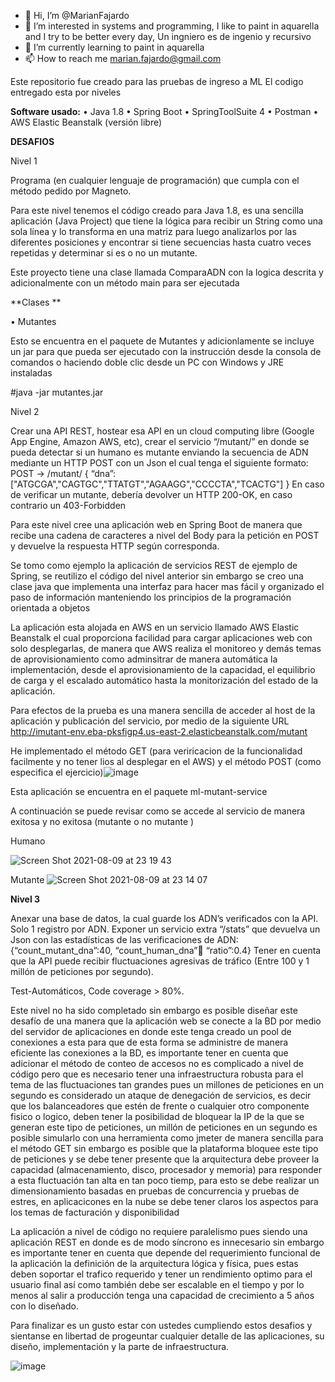 - 👋 Hi, I’m @MarianFajardo
- 👀 I’m interested in systems and programming, I like to paint in aquarella and I try to be better every day, Un ingniero es de ingenio y recursivo
- 🌱 I’m currently learning to paint in aquarella
- 📫 How to reach me marian.fajardo@gmail.com

<!---
MarianFajardo/MarianFajardo is a ✨ special ✨ repository because its `README.md` (this file) appears on your GitHub profile.
You can click the Preview link to take a look at your changes.
--->
Este repositorio fue creado para las pruebas de ingreso a ML
El codigo entregado esta por niveles

**Software usado:**
•	Java 1.8
•	Spring Boot
•	SpringToolSuite 4
•	Postman
•	AWS Elastic Beanstalk (versión libre)


**DESAFIOS**

Nivel 1

Programa (en cualquier lenguaje de programación) que cumpla con el método pedido por Magneto.

Para este nivel tenemos el código creado para Java 1.8, es una sencilla aplicación (Java Project) que tiene la lógica para recibir un String como una sola línea y lo transforma en una matriz para luego analizarlos por las diferentes posiciones y encontrar si tiene secuencias hasta cuatro veces repetidas y determinar si es o no un mutante.

Este proyecto tiene una clase llamada ComparaADN con la logica descrita y adicionalmente con un método main para ser ejecutada

**Clases **

•	Mutantes

Esto se encuentra en el paquete de Mutantes y adicionlamente se incluye un jar para que pueda ser ejecutado con la instrucción desde la consola de comandos o haciendo doble clic desde un PC con Windows y JRE instaladas 

#java -jar mutantes.jar

Nivel 2

Crear una API REST, hostear esa API en un cloud computing libre (Google App Engine,
Amazon AWS, etc), crear el servicio “/mutant/” en donde se pueda detectar si un humano es
mutante enviando la secuencia de ADN mediante un HTTP POST con un Json el cual tenga el
siguiente formato:
POST → /mutant/
{
“dna”:["ATGCGA","CAGTGC","TTATGT","AGAAGG","CCCCTA","TCACTG"]
}
En caso de verificar un mutante, debería devolver un HTTP 200-OK, en caso contrario un
403-Forbidden

Para este nivel cree una aplicación web en Spring Boot de manera que recibe una cadena de caracteres a nivel del Body para la petición en POST y devuelve la respuesta HTTP según corresponda.

Se tomo como ejemplo la aplicación de servicios REST de ejemplo de Spring, se reutilizo el código del nivel anterior sin embargo se creo una clase java que implementa una interfaz para hacer mas fácil y organizado el paso de información manteniendo los principios de la programación orientada a objetos

La aplicación esta alojada en AWS en un servicio llamado AWS Elastic Beanstalk el cual proporciona facilidad para cargar aplicaciones web con solo desplegarlas, de manera que AWS realiza el monitoreo y demás temas de aprovisionamiento como adminsitrar de manera automática la implementación, desde el aprovisionamiento de la capacidad, el equilibrio de carga y el escalado automático hasta la monitorización del estado de la aplicación.

Para efectos de la prueba es una manera sencilla de acceder al host de la aplicación y publicación del servicio, por medio de la siguiente URL
 http://imutant-env.eba-pksfigp4.us-east-2.elasticbeanstalk.com/mutant
 
He implementado el método GET (para veriricacion de la funcionalidad facilmente y no tener lios al desplegar en el AWS) y el método POST (como especifica el ejercicio)![image](https://user-images.githubusercontent.com/88635536/128810374-da40c612-fba6-42c0-b9e0-609ab378f3d6.png)

Esta aplicación se encuentra en el paquete ml-mutant-service

A continuación se puede revisar como se accede al servicio de manera exitosa y no exitosa (mutante o no mutante )

Humano
 
![Screen Shot 2021-08-09 at 23 19 43](https://user-images.githubusercontent.com/88635536/128808150-8bb610d7-1a50-4dfa-b6e4-d2b61efb1b10.png)

Mutante 
![Screen Shot 2021-08-09 at 23 14 07](https://user-images.githubusercontent.com/88635536/128808198-1613abf5-14f3-485e-adba-f35e91278114.png)



**Nivel 3**

Anexar una base de datos, la cual guarde los ADN’s verificados con la API.
Solo 1 registro por ADN. Exponer un servicio extra “/stats” que devuelva un Json con las estadísticas de las verificaciones de ADN: {“count_mutant_dna”:40, “count_human_dna”:100: “ratio”:0.4} 
Tener en cuenta que la API puede recibir fluctuaciones agresivas de tráfico (Entre 100 y 1 millón de peticiones por segundo).

Test-Automáticos, Code coverage > 80%.


Este nivel no ha sido completado sin embargo es posible diseñar este desafío de una manera que la aplicación web se conecte a la BD por medio del servidor de aplicaciones en donde este tenga creado un pool de conexiones a esta para que de esta forma se administre de manera eficiente las conexiones a la BD, es importante tener en cuenta que adicionar el método de conteo de accesos no es complicado a nivel de código pero que es necesario tener una infraestructura robusta para el tema de las fluctuaciones tan grandes pues un millones de peticiones en un segundo es considerado un ataque de denegación de servicios, es decir que los balanceadores que estén de frente o cualquier otro componente fisico o logico, deben tener la posibilidad de bloquear la IP de la que se generan este tipo de peticiones, un millón de peticiones en un segundo es posible simularlo con una herramienta como jmeter de manera sencilla para el método GET sin embargo es posible que la plataforma bloquee este tipo de peticiones y se debe tener presente que la arquitectura debe proveer la capacidad (almacenamiento, disco, procesador y memoria) para responder a esta fluctuación tan alta en tan poco tiemp, para esto se debe realizar un dimensionamiento basadas en pruebas de concurrencia y pruebas de estres, en aplicacicones en la nube se debe tener claros los aspectos para los temas de facturación y disponibilidad 

La aplicación a nivel de código no requiere paralelismo pues siendo una aplicación REST en donde es de modo síncrono es innecesario sin embargo es importante tener en cuenta que depende del requerimiento funcional de la aplicación la definición de la arquitectura lógica y física, pues estas deben soportar el trafico requerido y tener un rendimiento optimo para el usuario final así como también debe ser escalable en el tiempo y por lo menos al salir a producción tenga una capacidad de crecimiento a 5 años con lo diseñado. 

Para finalizar es un gusto estar con ustedes cumpliendo estos desafios y sientanse en libertad de progeuntar cualquier detalle de las aplicaciones, su diseño, implementación y la parte de infraestructura.


![image](https://user-images.githubusercontent.com/88635536/128810407-47f8076c-96c8-4cda-b2b5-7a05bb0ca9d8.png)


